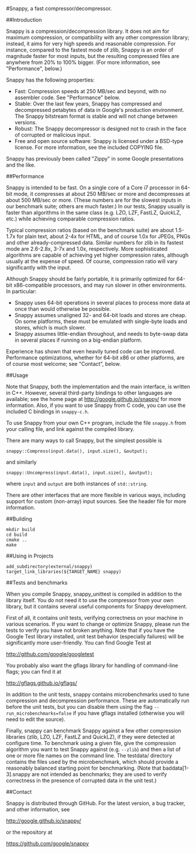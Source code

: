 #Snappy, a fast compressor/decompressor.


##Introduction

Snappy is a compression/decompression library. It does not aim for maximum
compression, or compatibility with any other compression library; instead,
it aims for very high speeds and reasonable compression. For instance,
compared to the fastest mode of zlib, Snappy is an order of magnitude faster
for most inputs, but the resulting compressed files are anywhere from 20% to
100% bigger. (For more information, see "Performance", below.)

Snappy has the following properties:

 * Fast: Compression speeds at 250 MB/sec and beyond, with no assembler code.
   See "Performance" below.
 * Stable: Over the last few years, Snappy has compressed and decompressed
   petabytes of data in Google's production environment. The Snappy bitstream
   format is stable and will not change between versions.
 * Robust: The Snappy decompressor is designed not to crash in the face of
   corrupted or malicious input.
 * Free and open source software: Snappy is licensed under a BSD-type license.
   For more information, see the included COPYING file.

Snappy has previously been called "Zippy" in some Google presentations
and the like.


##Performance

Snappy is intended to be fast. On a single core of a Core i7 processor
in 64-bit mode, it compresses at about 250 MB/sec or more and decompresses at
about 500 MB/sec or more. (These numbers are for the slowest inputs in our
benchmark suite; others are much faster.) In our tests, Snappy usually
is faster than algorithms in the same class (e.g. LZO, LZF, FastLZ, QuickLZ,
etc.) while achieving comparable compression ratios.

Typical compression ratios (based on the benchmark suite) are about 1.5-1.7x
for plain text, about 2-4x for HTML, and of course 1.0x for JPEGs, PNGs and
other already-compressed data. Similar numbers for zlib in its fastest mode
are 2.6-2.8x, 3-7x and 1.0x, respectively. More sophisticated algorithms are
capable of achieving yet higher compression rates, although usually at the
expense of speed. Of course, compression ratio will vary significantly with
the input.

Although Snappy should be fairly portable, it is primarily optimized
for 64-bit x86-compatible processors, and may run slower in other environments.
In particular:

 * Snappy uses 64-bit operations in several places to process more data at
   once than would otherwise be possible.
 * Snappy assumes unaligned 32- and 64-bit loads and stores are cheap.
   On some platforms, these must be emulated with single-byte loads 
   and stores, which is much slower.
 * Snappy assumes little-endian throughout, and needs to byte-swap data in
   several places if running on a big-endian platform.

Experience has shown that even heavily tuned code can be improved.
Performance optimizations, whether for 64-bit x86 or other platforms,
are of course most welcome; see "Contact", below.


##Usage

Note that Snappy, both the implementation and the main interface,
is written in C++. However, several third-party bindings to other languages
are available; see the home page at http://google.github.io/snappy/
for more information. Also, if you want to use Snappy from C code, you can
use the included C bindings in `snappy-c.h`.

To use Snappy from your own C++ program, include the file `snappy.h` from
your calling file, and link against the compiled library.

There are many ways to call Snappy, but the simplest possible is

    snappy::Compress(input.data(), input.size(), &output);

and similarly

    snappy::Uncompress(input.data(), input.size(), &output);

where `input` and `output` are both instances of `std::string`.

There are other interfaces that are more flexible in various ways, including
support for custom (non-array) input sources. See the header file for more
information.


##Building

    mkdir build
    cd build
    cmake ..
    make


##Using in Projects

    add_subdirectory(external/snappy)
    target_link_libraries(${TARGET_NAME} snappy)


##Tests and benchmarks

When you compile Snappy, snappy_unittest is compiled in addition to the
library itself. You do not need it to use the compressor from your own library,
but it contains several useful components for Snappy development.

First of all, it contains unit tests, verifying correctness on your machine in
various scenarios. If you want to change or optimize Snappy, please run the
tests to verify you have not broken anything. Note that if you have the
Google Test library installed, unit test behavior (especially failures) will be
significantly more user-friendly. You can find Google Test at

  http://github.com/google/googletest

You probably also want the gflags library for handling of command-line flags;
you can find it at

  http://gflags.github.io/gflags/

In addition to the unit tests, snappy contains microbenchmarks used to
tune compression and decompression performance. These are automatically run
before the unit tests, but you can disable them using the flag
`--run_microbenchmarks=false` if you have gflags installed (otherwise you will
need to edit the source).

Finally, snappy can benchmark Snappy against a few other compression libraries
(zlib, LZO, LZF, FastLZ and QuickLZ), if they were detected at configure time.
To benchmark using a given file, give the compression algorithm you want to test
Snappy against (e.g. `--zlib`) and then a list of one or more file names on the
command line. The testdata/ directory contains the files used by the
microbenchmark, which should provide a reasonably balanced starting point for
benchmarking. (Note that baddata[1-3].snappy are not intended as benchmarks; they
are used to verify correctness in the presence of corrupted data in the unit
test.)


##Contact

Snappy is distributed through GitHub. For the latest version, a bug tracker,
and other information, see

  http://google.github.io/snappy/

or the repository at

  https://github.com/google/snappy

